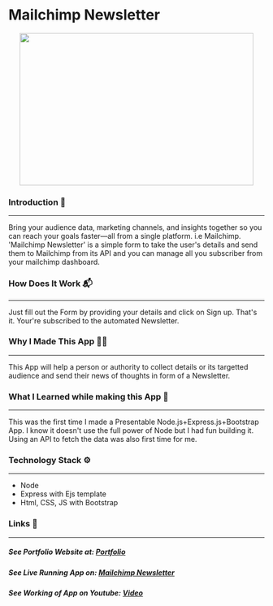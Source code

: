 # Mailchimp Newsletter
<p align="center">
  <img width="460" height="300" src="https://i.ibb.co/7Yx1GXt/letter.png">
</p>

### Introduction 🌟
---
Bring your audience data, marketing channels, and insights together so you can reach your goals faster—all from a single platform. i.e Mailchimp.
'Mailchimp Newsletter' is a simple form to take the user's details and send them to Mailchimp from its API and you can manage all you subscriber from your mailchimp dashboard.
### How Does It Work 📬
---
Just fill out the Form by providing your details and click on Sign up.
That's it. Your're subscribed to the automated Newsletter.

### Why I Made This App 👨‍💻
---
This App will help a person or authority to collect details or its targetted audience and send their news of thoughts in form of a Newsletter.

### What I Learned while making this App 💌
---
This was the first time I made a Presentable Node.js+Express.js+Bootstrap App. 
I know it doesn't use the full power of Node but I had fun building it.
Using an API to fetch the data was also first time for me. 

### Technology Stack ⚙️
---
- Node
- Express with Ejs template
- Html, CSS, JS with Bootstrap

### Links 🔗
---
##### See Portfolio Website at: [Portfolio](https://devdude.web.app/ "Portfolio")
##### See Live Running App on:  [Mailchimp Newsletter](https://mailchimpnewsletterproject.herokuapp.com/ "Mailchimp Newsletter") 
##### See Working of App on Youtube: [Video](https://youtu.be/TIwXFr1zYrE "Video")


